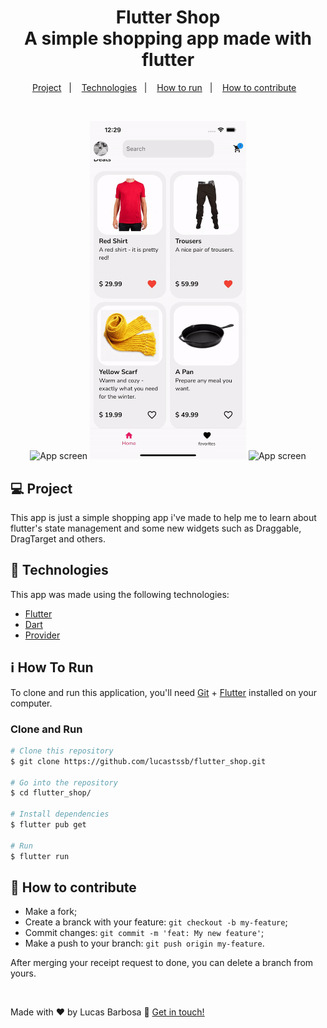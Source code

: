 <h1 align="center">
    Flutter Shop <br/>
    A simple shopping app made with flutter
</h1>

<p align="center">
  <a href="#-project">Project</a>&nbsp;&nbsp;&nbsp;|&nbsp;&nbsp;&nbsp;
  <a href="#rocket-technologies">Technologies</a>&nbsp;&nbsp;&nbsp;|&nbsp;&nbsp;&nbsp;
  <a href="#information_source-how-to-run">How to run</a>&nbsp;&nbsp;&nbsp;|&nbsp;&nbsp;&nbsp;
  <a href="#-how-to-contribute">How to contribute</a>&nbsp;&nbsp;&nbsp;
  
</p>

<br>

<p align="center">
  <img alt="App screen" src=".github/screen1.gif" width="250px">
  <img alt="App screen" src=".github/screen2.gif" width="250px">
  <img alt="App screen" src=".github/screen3.gif" width="250px">
</p>

## 💻 Project

This app is just a simple shopping app i've made to help me to learn about flutter's state management and some new widgets such as Draggable, DragTarget and others. 


## :rocket: Technologies

This app was made using the following technologies:
- [Flutter][flutter]
- [Dart][dart]
- [Provider][provider]

## :information_source: How To Run

To clone and run this application, you'll need [Git](https://git-scm.com) + [Flutter][flutter] installed on your computer.

### Clone and Run 

```bash
# Clone this repository
$ git clone https://github.com/lucastssb/flutter_shop.git

# Go into the repository
$ cd flutter_shop/

# Install dependencies
$ flutter pub get

# Run 
$ flutter run

```

## 🤔 How to contribute

-  Make a fork;
-  Create a branck with your feature: `git checkout -b my-feature`;
-  Commit changes: `git commit -m 'feat: My new feature'`;
-  Make a push to your branch: `git push origin my-feature`.

After merging your receipt request to done, you can delete a branch from yours.

<br>

Made with ♥ by Lucas Barbosa :wave: [Get in touch!](https://www.linkedin.com/in/lucas-barbosa-60b56416b/)


[flutter]: https://flutter.dev/
[dart]: https://dart.dev/
[provider]: https://pub.dev/packages/provider